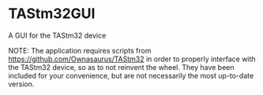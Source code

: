 # TAStm32GUI
A GUI for the TAStm32 device

NOTE: The application requires scripts from https://github.com/Ownasaurus/TAStm32 in order to properly interface with the TAStm32 device, so as to not reinvent the wheel. They have been included for your convenience, but are not necessarily the most up-to-date version.
